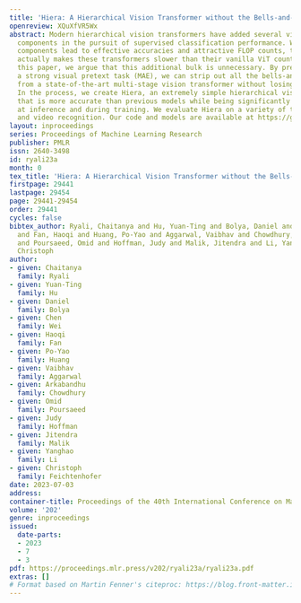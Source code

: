 ```yaml
---
title: 'Hiera: A Hierarchical Vision Transformer without the Bells-and-Whistles'
openreview: XQuXfVR5Wx
abstract: Modern hierarchical vision transformers have added several vision-specific
  components in the pursuit of supervised classification performance. While these
  components lead to effective accuracies and attractive FLOP counts, the added complexity
  actually makes these transformers slower than their vanilla ViT counterparts. In
  this paper, we argue that this additional bulk is unnecessary. By pretraining with
  a strong visual pretext task (MAE), we can strip out all the bells-and-whistles
  from a state-of-the-art multi-stage vision transformer without losing accuracy.
  In the process, we create Hiera, an extremely simple hierarchical vision transformer
  that is more accurate than previous models while being significantly faster both
  at inference and during training. We evaluate Hiera on a variety of tasks for image
  and video recognition. Our code and models are available at https://github.com/facebookresearch/hiera.
layout: inproceedings
series: Proceedings of Machine Learning Research
publisher: PMLR
issn: 2640-3498
id: ryali23a
month: 0
tex_title: 'Hiera: A Hierarchical Vision Transformer without the Bells-and-Whistles'
firstpage: 29441
lastpage: 29454
page: 29441-29454
order: 29441
cycles: false
bibtex_author: Ryali, Chaitanya and Hu, Yuan-Ting and Bolya, Daniel and Wei, Chen
  and Fan, Haoqi and Huang, Po-Yao and Aggarwal, Vaibhav and Chowdhury, Arkabandhu
  and Poursaeed, Omid and Hoffman, Judy and Malik, Jitendra and Li, Yanghao and Feichtenhofer,
  Christoph
author:
- given: Chaitanya
  family: Ryali
- given: Yuan-Ting
  family: Hu
- given: Daniel
  family: Bolya
- given: Chen
  family: Wei
- given: Haoqi
  family: Fan
- given: Po-Yao
  family: Huang
- given: Vaibhav
  family: Aggarwal
- given: Arkabandhu
  family: Chowdhury
- given: Omid
  family: Poursaeed
- given: Judy
  family: Hoffman
- given: Jitendra
  family: Malik
- given: Yanghao
  family: Li
- given: Christoph
  family: Feichtenhofer
date: 2023-07-03
address: 
container-title: Proceedings of the 40th International Conference on Machine Learning
volume: '202'
genre: inproceedings
issued:
  date-parts:
  - 2023
  - 7
  - 3
pdf: https://proceedings.mlr.press/v202/ryali23a/ryali23a.pdf
extras: []
# Format based on Martin Fenner's citeproc: https://blog.front-matter.io/posts/citeproc-yaml-for-bibliographies/
---
```

